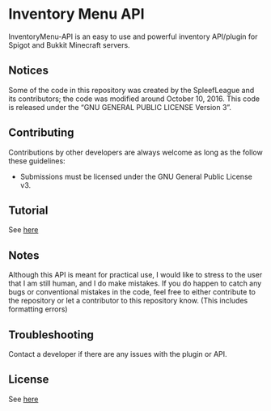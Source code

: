 # Inventory Menu API

InventoryMenu-API is an easy to use and powerful inventory API/plugin for Spigot and Bukkit Minecraft servers.

## Notices
Some of the code in this repository was created by the SpleefLeague and its contributors; the code was modified around October 10, 2016. This code is released under the “GNU GENERAL PUBLIC LICENSE Version 3”.

## Contributing
Contributions by other developers are always welcome as long as the follow these guidelines: 
* Submissions must be licensed under the GNU General Public License v3.

## Tutorial
See [here](https://github.com/ProRival/InventoryMenu-API/blob/master/TUTORIAL.md)

## Notes
Although this API is meant for practical use, I would like to stress to the user that I am still human, and I do make mistakes. If you do happen to catch any bugs or conventional mistakes in the code, feel free to either contribute to the repository or let a contributor to this repository know. (This includes formatting errors)

## Troubleshooting
Contact a developer if there are any issues with the plugin or API.

## License
See [here](https://github.com/ProRival/InventoryMenu-API/blob/master/LICENSE)


